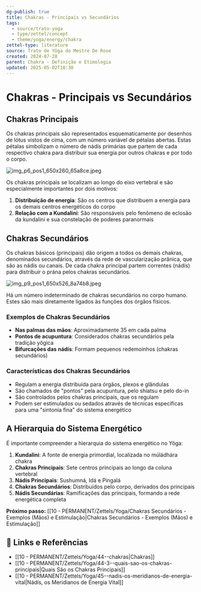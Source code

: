 ```yaml
---
dg-publish: true
title: Chakras - Principais vs Secundários
tags:
  - source/trato-yoga
  - type/zettel/concept
  - theme/yoga/energy/chakra
zettel-type: literature
source: Trato de Yôga do Mestre De Rose
created: 2024-07-28
parent: Chakra - Definição e Etimologia
updated: 2025-05-02T10:30
---
```


# Chakras - Principais vs Secundários

## Chakras Principais

Os chakras principais são representados esquematicamente por desenhos de lótus vistos de cima, com um número variável de pétalas abertas. Estas pétalas simbolizam o número de nádís primárias que partem de cada respectivo chakra para distribuir sua energia por outros chakras e por todo o corpo.

![img_p6_pos1_650x260_65a8ce.jpeg](/img/user/images/img_p6_pos1_650x260_65a8ce.jpeg)

Os chakras principais se localizam ao longo do eixo vertebral e são especialmente importantes por dois motivos:

1. **Distribuição de energia**: São os centros que distribuem a energia para os demais centros energéticos do corpo
2. **Relação com a Kundalini**: São responsáveis pelo fenômeno de eclosão da kundalini e sua constelação de poderes paranormais

## Chakras Secundários

Os chakras básicos (principais) dão origem a todos os demais chakras, denominados secundários, através da rede de vascularização prânica, que são as nádís ou canais. De cada chakra principal partem correntes (nádís) para distribuir o prána pelos chakras secundários.

![img_p9_pos1_650x526_8a74b8.jpeg](/img/user/images/img_p9_pos1_650x526_8a74b8.jpeg)

Há um número indeterminado de chakras secundários no corpo humano. Estes são mais diretamente ligados às funções dos órgãos físicos.

### Exemplos de Chakras Secundários

- **Nas palmas das mãos**: Aproximadamente 35 em cada palma
- **Pontos de acupuntura**: Considerados chakras secundários pela tradição yôgica
- **Bifurcações das nádís**: Formam pequenos redemoinhos (chakras secundários)

### Características dos Chakras Secundários

- Regulam a energia distribuída para órgãos, plexos e glândulas
- São chamados de "pontos" pela acupuntura, pelo shiatsu e pelo do-in
- São controlados pelos chakras principais, que os regulam
- Podem ser estimulados ou sedados através de técnicas específicas para uma "sintonia fina" do sistema energético

## A Hierarquia do Sistema Energético

É importante compreender a hierarquia do sistema energético no Yôga:

1. **Kundalini**: A fonte de energia primordial, localizada no múládhára chakra
2. **Chakras Principais**: Sete centros principais ao longo da coluna vertebral
3. **Nádís Principais**: Sushumná, Idá e Pingalá
4. **Chakras Secundários**: Distribuídos pelo corpo, derivados dos principais
5. **Nádís Secundárias**: Ramificações das principais, formando a rede energética completa

**Próximo passo:** [[10 - PERMANENT/Zettels/Yoga/Chakras Secundários - Exemplos (Mãos) e Estimulação\|Chakras Secundários - Exemplos (Mãos) e Estimulação]]

## 🔗 Links e Referências

- [[10 - PERMANENT/Zettels/Yoga/44--chakras\|Chakras]]
- [[10 - PERMANENT/Zettels/Yoga/44-3--quais-sao-os-chakras-principais\|Quais São os Chakras Principais]]
- [[10 - PERMANENT/Zettels/Yoga/45--nadis-os-meridianos-de-energia-vital\|Nádís, os Meridianos de Energia Vital]] 